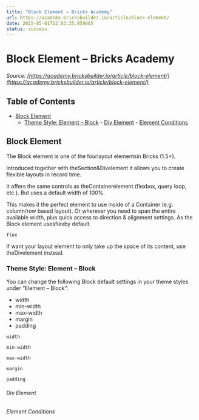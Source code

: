 ```yaml
---
title: "Block Element – Bricks Academy"
url: https://academy.bricksbuilder.io/article/block-element/
date: 2025-05-01T12:03:35.959065
status: success
---
```


# Block Element – Bricks Academy

*Source: [https://academy.bricksbuilder.io/article/block-element/](https://academy.bricksbuilder.io/article/block-element/)*

## Table of Contents

- [Block Element](#block-element)
  - [Theme Style: Element – Block](#theme-style-element--block)
        - [Div Element](#div-element)
        - [Element Conditions](#element-conditions)

## Block Element

The Block element is one of the fourlayout elementsin Bricks (1.5+).

Introduced together with theSection&Divelement it allows you to create flexible layouts in record time.

It offers the same controls as theContainerelement (flexbox, query loop, etc.). But uses a default width of 100%.

This makes it the perfect element to use inside of a Container (e.g. column/row based layout). Or wherever you need to span the entire available width, plus quick access to direction & alignment settings. As the Block element usesflexby default.

`flex`

If want your layout element to only take up the space of its content, use theDivelement instead.

### Theme Style: Element – Block

You can change the following Block default settings in your theme styles under “Element – Block”:

- width
- min-width
- max-width
- margin
- padding

`width`

`min-width`

`max-width`

`margin`

`padding`

###### Div Element

###### Element Conditions

